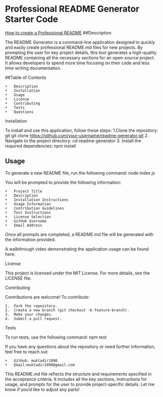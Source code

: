 # Professional README Generator Starter Code

[How to create a Professional README](https://coding-boot-camp.github.io/full-stack/github/professional-readme-guide)
##Description

The README Generator is a command-line application designed to quickly and easily create professional README.md files for new projects. By prompting the user for key project details, this tool generates a high-quality README containing all the necessary sections for an open-source project. It allows developers to spend more time focusing on their code and less time writing documentation.

##Table of Contents

	•	Description
	•	Installation
	•	Usage
	•	License
	•	Contributing
	•	Tests
	•	Questions

Installation

To install and use this application, follow these steps:
1.Clone the repository:
git git clone https://github.com/your-username/readme-generator.git
	2.	Navigate to the project directory:
 cd readme-generator
 	3.	Install the required dependencies:
  npm install

 ## Usage

To generate a new README file, run the following command:
node index.js

You will be prompted to provide the following information:

	•	Project Title
	•	Description
	•	Installation Instructions
	•	Usage Information
	•	Contribution Guidelines
	•	Test Instructions
	•	License Selection
	•	GitHub Username
	•	Email Address

Once all prompts are completed, a README.md file will be generated with the information provided.

A walkthrough video demonstrating the application usage can be found here.

License

This project is licensed under the MIT License.
For more details, see the LICENSE file.

Contributing

Contributions are welcome! To contribute:

	1.	Fork the repository.
	2.	Create a new branch (git checkout -b feature-branch).
	3.	Make your changes.
	4.	Submit a pull request.

Tests

To run tests, use the following command:
npm test

If you have any questions about the repository or need further information, feel free to reach out:

	•	GitHub: muktadir1090
	•	Email:muktadir1090@gmail.com

This README.md file reflects the structure and requirements specified in the acceptance criteria. It includes all the key sections, instructions for usage, and prompts for the user to provide project-specific details. Let me know if you’d like to adjust any parts!
